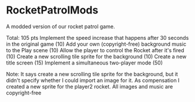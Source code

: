 # RocketPatrolMods
A modded version of our rocket patrol game.

Total: 105 pts
    Implement the speed increase that happens after 30 seconds in the original game (10)
    Add your own (copyright-free) background music to the Play scene (10)
    Allow the player to control the Rocket after it's fired (10)
    Create a new scrolling tile sprite for the background (10)
    Create a new title screen (15)
    Implement a simultaneous two-player mode (50)

Note: It says create a new scrolling tile sprite for the background, but it didn't specify
      whether I could import an image for it. As compensation I created a new sprite for
      the player2 rocket.
      All images and music are copyright-free